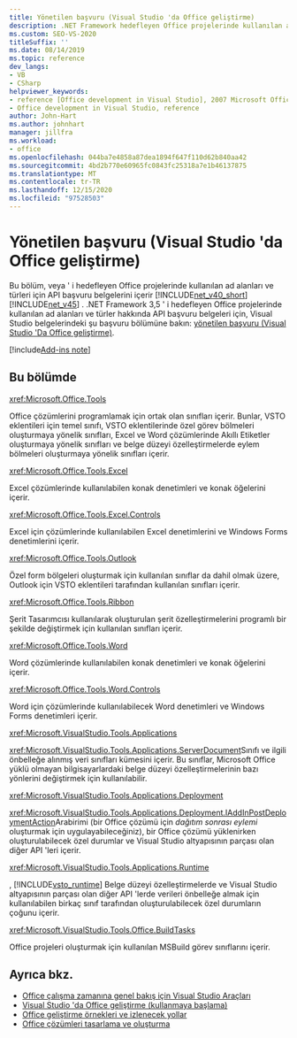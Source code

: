 ```yaml
---
title: Yönetilen başvuru (Visual Studio 'da Office geliştirme)
description: .NET Framework hedefleyen Office projelerinde kullanılan ad alanları ve türler için API başvuru belgeleri hakkında bilgi edinin.
ms.custom: SEO-VS-2020
titleSuffix: ''
ms.date: 08/14/2019
ms.topic: reference
dev_langs:
- VB
- CSharp
helpviewer_keywords:
- reference [Office development in Visual Studio], 2007 Microsoft Office system
- Office development in Visual Studio, reference
author: John-Hart
ms.author: johnhart
manager: jillfra
ms.workload:
- office
ms.openlocfilehash: 044ba7e4858a87dea1894f647f110d62b840aa42
ms.sourcegitcommit: 4bd2b770e60965fc0843fc25318a7e1b46137875
ms.translationtype: MT
ms.contentlocale: tr-TR
ms.lasthandoff: 12/15/2020
ms.locfileid: "97528503"
---
```

# <a name="managed-reference-office-development-in-visual-studio"></a>Yönetilen başvuru (Visual Studio 'da Office geliştirme)
  Bu bölüm, veya ' i hedefleyen Office projelerinde kullanılan ad alanları ve türleri için API başvuru belgelerini içerir [!INCLUDE[net_v40_short](../sharepoint/includes/net-v40-short-md.md)] [!INCLUDE[net_v45](includes/net-v45-md.md)] . .NET Framework 3,5 ' i hedefleyen Office projelerinde kullanılan ad alanları ve türler hakkında API başvuru belgeleri için, Visual Studio belgelerindeki şu başvuru bölümüne bakın: [yönetilen başvuru (Visual Studio 'Da Office geliştirme)](managed-reference-office-development-in-visual-studio.md).

[!include[Add-ins note](includes/addinsnote.md)]

## <a name="in-this-section"></a>Bu bölümde
 <xref:Microsoft.Office.Tools>

 Office çözümlerini programlamak için ortak olan sınıfları içerir. Bunlar, VSTO eklentileri için temel sınıfı, VSTO eklentilerinde özel görev bölmeleri oluşturmaya yönelik sınıfları, Excel ve Word çözümlerinde Akıllı Etiketler oluşturmaya yönelik sınıfları ve belge düzeyi özelleştirmelerde eylem bölmeleri oluşturmaya yönelik sınıfları içerir.

 <xref:Microsoft.Office.Tools.Excel>

 Excel çözümlerinde kullanılabilen konak denetimleri ve konak öğelerini içerir.

 <xref:Microsoft.Office.Tools.Excel.Controls>

 Excel için çözümlerinde kullanılabilen Excel denetimlerini ve Windows Forms denetimlerini içerir.

 <xref:Microsoft.Office.Tools.Outlook>

 Özel form bölgeleri oluşturmak için kullanılan sınıflar da dahil olmak üzere, Outlook için VSTO eklentileri tarafından kullanılan sınıfları içerir.

 <xref:Microsoft.Office.Tools.Ribbon>

 Şerit Tasarımcısı kullanılarak oluşturulan şerit özelleştirmelerini programlı bir şekilde değiştirmek için kullanılan sınıfları içerir.

 <xref:Microsoft.Office.Tools.Word>

 Word çözümlerinde kullanılabilen konak denetimleri ve konak öğelerini içerir.

 <xref:Microsoft.Office.Tools.Word.Controls>

 Word için çözümlerinde kullanılabilecek Word denetimleri ve Windows Forms denetimleri içerir.

 <xref:Microsoft.VisualStudio.Tools.Applications>

 <xref:Microsoft.VisualStudio.Tools.Applications.ServerDocument>Sınıfı ve ilgili önbelleğe alınmış veri sınıfları kümesini içerir. Bu sınıflar, Microsoft Office yüklü olmayan bilgisayarlardaki belge düzeyi özelleştirmelerinin bazı yönlerini değiştirmek için kullanılabilir.

 <xref:Microsoft.VisualStudio.Tools.Applications.Deployment>

 <xref:Microsoft.VisualStudio.Tools.Applications.Deployment.IAddInPostDeploymentAction>Arabirimi (bir Office çözümü için *dağıtım sonrası eylemi* oluşturmak için uygulayabileceğiniz), bir Office çözümü yüklenirken oluşturulabilecek özel durumlar ve Visual Studio altyapısının parçası olan diğer API 'leri içerir.

 <xref:Microsoft.VisualStudio.Tools.Applications.Runtime>

 , [!INCLUDE[vsto_runtime](includes/vsto-runtime-md.md)] Belge düzeyi özelleştirmelerde ve Visual Studio altyapısının parçası olan diğer API 'lerde verileri önbelleğe almak için kullanılabilen birkaç sınıf tarafından oluşturulabilecek özel durumların çoğunu içerir.

 <xref:Microsoft.VisualStudio.Tools.Office.BuildTasks>

 Office projeleri oluşturmak için kullanılan MSBuild görev sınıflarını içerir.

## <a name="see-also"></a>Ayrıca bkz.
- [Office çalışma zamanına genel bakış için Visual Studio Araçları](visual-studio-tools-for-office-runtime-overview.md)
- [Visual Studio 'da Office geliştirme &#40;kullanmaya başlama&#41;](getting-started-office-development-in-visual-studio.md)
- [Office geliştirme örnekleri ve izlenecek yollar](office-development-samples-and-walkthroughs.md)
- [Office çözümleri tasarlama ve oluşturma](designing-and-creating-office-solutions.md)
